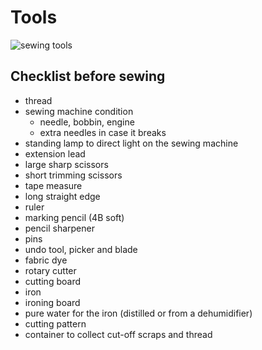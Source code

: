 # Tools

![sewing tools](../../html/img/tools/sewing-tools_w500.jpg)

## Checklist before sewing

- thread
- sewing machine condition
  - needle, bobbin, engine
  - extra needles in case it breaks
- standing lamp to direct light on the sewing machine
- extension lead
- large sharp scissors
- short trimming scissors
- tape measure
- long straight edge
- ruler
- marking pencil (4B soft)
- pencil sharpener
- pins
- undo tool, picker and blade
- fabric dye
- rotary cutter
- cutting board
- iron
- ironing board
- pure water for the iron (distilled or from a dehumidifier)
- cutting pattern
- container to collect cut-off scraps and thread
